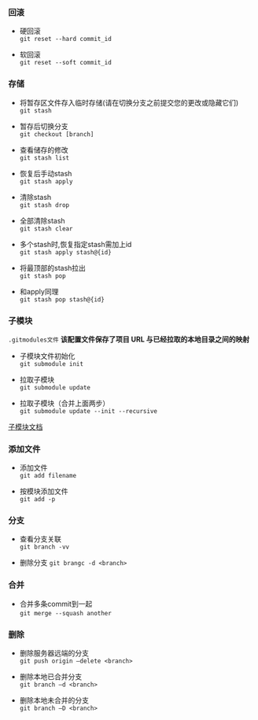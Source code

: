 ### 回滚

*  硬回滚       
`git reset --hard commit_id`
 
* 软回滚    
`git reset --soft commit_id`


### 存储

* 将暂存区文件存入临时存储(请在切换分支之前提交您的更改或隐藏它们)      
`git stash`                  

* 暂存后切换分支    
`git checkout [branch]`

* 查看储存的修改    
`git stash list`

* 恢复后手动stash    
`git stash apply`

* 清除stash     
 `git stash drop`

* 全部清除stash     
`git stash clear`

* 多个stash时,恢复指定stash需加上id     
`git stash apply stash@{id}` 

* 将最顶部的stash拉出    
`git stash pop`

* 和apply同理      
`git stash pop stash@{id}`


### 子模块

`.gitmodules文件` **该配置文件保存了项目 URL 与已经拉取的本地目录之间的映射**

* 子模块文件初始化     
`git submodule init` 

* 拉取子模块      
`git submodule update`

* 拉取子模块（合并上面两步）     
`git submodule update --init --recursive`

[子模块文档](https://git-scm.com/book/zh/v2/Git-%E5%B7%A5%E5%85%B7-%E5%AD%90%E6%A8%A1%E5%9D%97)

### 添加文件

* 添加文件       
`git add filename`

* 按模块添加文件      
`git add -p` 

### 分支

* 查看分支关联    
`git branch -vv`  

* 删除分支
`git brangc -d <branch>`

### 合并

* 合并多条commit到一起  
`git merge --squash another`

### 删除

* 删除服务器远端的分支      
`git push origin –delete <branch>`

* 删除本地已合并分支    
`git branch –d <branch>` 

* 删除本地未合并的分支         
`git branch –D <branch>` 